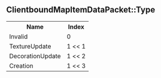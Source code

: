 ## ClientboundMapItemDataPacket::Type

<table><tr><th>Name</th><th>Index</th><tr><td>Invalid</td><td>0</td></tr><tr><td>TextureUpdate</td><td>1 << 1</td></tr><tr><td>DecorationUpdate</td><td>1 << 2</td></tr><tr><td>Creation</td><td>1 << 3</td></tr></table>